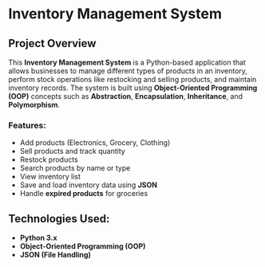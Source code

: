# Inventory Management System

## Project Overview

This **Inventory Management System** is a Python-based application that allows businesses to manage different types of products in an inventory, perform stock operations like restocking and selling products, and maintain inventory records. The system is built using **Object-Oriented Programming (OOP)** concepts such as **Abstraction**, **Encapsulation**, **Inheritance**, and **Polymorphism**.

### Features:
- Add products (Electronics, Grocery, Clothing)
- Sell products and track quantity
- Restock products
- Search products by name or type
- View inventory list
- Save and load inventory data using **JSON**
- Handle **expired products** for groceries

## Technologies Used:
- **Python 3.x**
- **Object-Oriented Programming (OOP)**
- **JSON (File Handling)**
